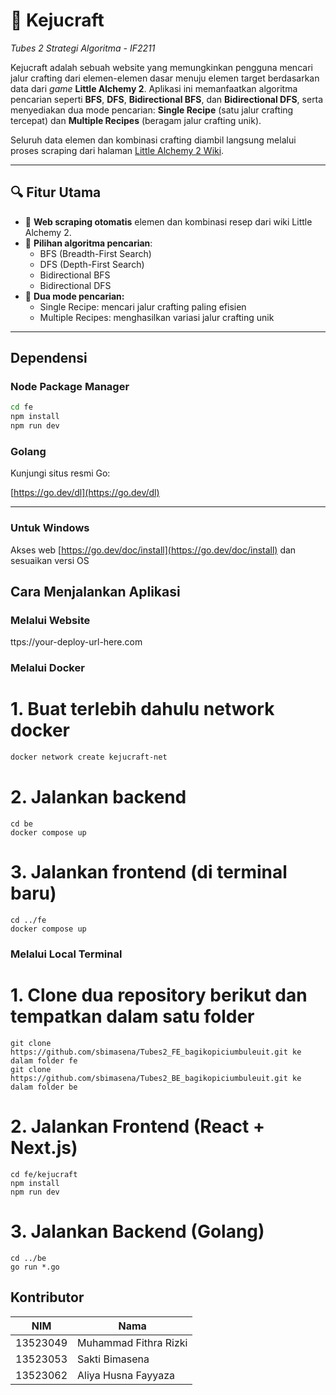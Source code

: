 # 🧀 Kejucraft

_Tubes 2 Strategi Algoritma - IF2211_

Kejucraft adalah sebuah website yang memungkinkan pengguna mencari jalur crafting dari elemen-elemen dasar menuju elemen target berdasarkan data dari _game_ **Little Alchemy 2**. Aplikasi ini memanfaatkan algoritma pencarian seperti **BFS**, **DFS**, **Bidirectional BFS**, dan **Bidirectional DFS**, serta menyediakan dua mode pencarian: **Single Recipe** (satu jalur crafting tercepat) dan **Multiple Recipes** (beragam jalur crafting unik).

Seluruh data elemen dan kombinasi crafting diambil langsung melalui proses scraping dari halaman [Little Alchemy 2 Wiki](https://little-alchemy.fandom.com/wiki/Elements_(Little_Alchemy_2)).

---

## 🔍 Fitur Utama

- 🔗 **Web scraping otomatis** elemen dan kombinasi resep dari wiki Little Alchemy 2.
- 🧠 **Pilihan algoritma pencarian**:
  - BFS (Breadth-First Search)
  - DFS (Depth-First Search)
  - Bidirectional BFS
  - Bidirectional DFS
- 🧪 **Dua mode pencarian:**
  - Single Recipe: mencari jalur crafting paling efisien
  - Multiple Recipes: menghasilkan variasi jalur crafting unik

---

## Dependensi
### Node Package Manager 
```bash
cd fe
npm install
npm run dev
```
### Golang
Kunjungi situs resmi Go:

[https://go.dev/dl](https://go.dev/dl)

---

### Untuk Windows

Akses web [https://go.dev/doc/install](https://go.dev/doc/install) dan sesuaikan versi OS


## Cara Menjalankan Aplikasi

### Melalui Website 
ttps://your-deploy-url-here.com

### Melalui Docker

# 1. Buat terlebih dahulu network docker
```bash
docker network create kejucraft-net
```
# 2. Jalankan backend
```
cd be
docker compose up
```

# 3. Jalankan frontend (di terminal baru)
```
cd ../fe
docker compose up
```

### Melalui Local Terminal

# 1. Clone dua repository berikut dan tempatkan dalam satu folder
```
git clone https://github.com/sbimasena/Tubes2_FE_bagikopiciumbuleuit.git ke dalam folder fe
git clone https://github.com/sbimasena/Tubes2_BE_bagikopiciumbuleuit.git ke dalam folder be
```
# 2. Jalankan Frontend (React + Next.js)
```
cd fe/kejucraft
npm install
npm run dev
```

# 3. Jalankan Backend (Golang)
```
cd ../be
go run *.go
```

## Kontributor

| NIM      | Nama                  |
| -------- | --------------------- |
| 13523049 | Muhammad Fithra Rizki |
| 13523053 | Sakti Bimasena        |
| 13523062 | Aliya Husna Fayyaza   |


